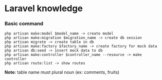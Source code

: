 # Laravel knowledge
### Basic command
```
php artisan make:model $model_name -> create model
php artisan make:migration $migration_name -> create db session 
php artisan migrate -> create table in db
php artisan make:factory $factory_name -> create factory for mock data
php artisan db:seed -> insert mock data to db
php artisan make:controller $controller_name --resource -> make controller
php artisan route:list -> show routes
```
**Note:** table name must plural noun (ex: comments, fruits)
